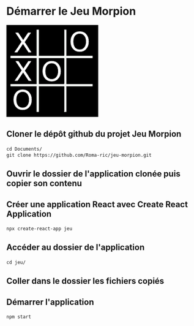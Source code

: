 # Démarrer le Jeu Morpion

![](./src/image/unnamed.jpg)

## Cloner le dépôt github du projet Jeu Morpion

    cd Documents/
    git clone https://github.com/Roma-ric/jeu-morpion.git


## Ouvrir le dossier de l'application clonée puis copier son contenu


## Créer une application React avec Create React Application 

    npx create-react-app jeu

## Accéder au dossier de l'application

    cd jeu/

## Coller dans le dossier les fichiers copiés

## Démarrer l'application 

    npm start

    